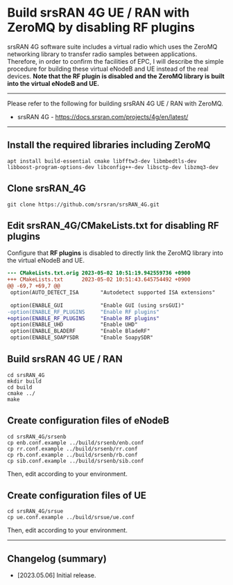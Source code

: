 # Build srsRAN 4G UE / RAN with ZeroMQ by disabling RF plugins
srsRAN 4G software suite includes a virtual radio which uses the ZeroMQ networking library to transfer radio samples between applications.
Therefore, in order to confirm the facilities of EPC, I will describe the simple procedure for building these virtual eNodeB and UE instead of the real devices.
**Note that the RF plugin is disabled and the ZeroMQ library is built into the virtual eNodeB and UE.**

---

Please refer to the following for building srsRAN 4G UE / RAN with ZeroMQ.
- srsRAN 4G - https://docs.srsran.com/projects/4g/en/latest/

---

<h2 id="install_libs">Install the required libraries including ZeroMQ</h2>

```
apt install build-essential cmake libfftw3-dev libmbedtls-dev libboost-program-options-dev libconfig++-dev libsctp-dev libzmq3-dev
```

<h2 id="clone_srsran">Clone srsRAN_4G</h2>

```
git clone https://github.com/srsran/srsRAN_4G.git
```

<h2 id="edit_config">Edit srsRAN_4G/CMakeLists.txt for disabling RF plugins</h2>

Configure that **RF plugins** is disabled to directly link the ZeroMQ library into the virtual eNodeB and UE.
```diff 
--- CMakeLists.txt.orig 2023-05-02 10:51:19.942559736 +0900
+++ CMakeLists.txt      2023-05-02 10:51:43.645754492 +0900
@@ -69,7 +69,7 @@
 option(AUTO_DETECT_ISA       "Autodetect supported ISA extensions"      ON)
 
 option(ENABLE_GUI            "Enable GUI (using srsGUI)"                ON)
-option(ENABLE_RF_PLUGINS     "Enable RF plugins"                        ON)
+option(ENABLE_RF_PLUGINS     "Enable RF plugins"                        OFF)
 option(ENABLE_UHD            "Enable UHD"                               ON)
 option(ENABLE_BLADERF        "Enable BladeRF"                           ON)
 option(ENABLE_SOAPYSDR       "Enable SoapySDR"                          ON)
```

<h2 id="build">Build srsRAN 4G UE / RAN</h2>

```
cd srsRAN_4G
mkdir build
cd build
cmake ../
make
```

<h2 id="create_enb_config">Create configuration files of eNodeB</h2>

```
cd srsRAN_4G/srsenb
cp enb.conf.example ../build/srsenb/enb.conf
cp rr.conf.example ../build/srsenb/rr.conf
cp rb.conf.example ../build/srsenb/rb.conf
cp sib.conf.example ../build/srsenb/sib.conf
```
Then, edit according to your environment.

<h2 id="create_ue_config">Create configuration files of UE</h2>

```
cd srsRAN_4G/srsue
cp ue.conf.example ../build/srsue/ue.conf
```
Then, edit according to your environment.

---

<h2 id="changelog">Changelog (summary)</h2>

- [2023.05.06] Initial release.
